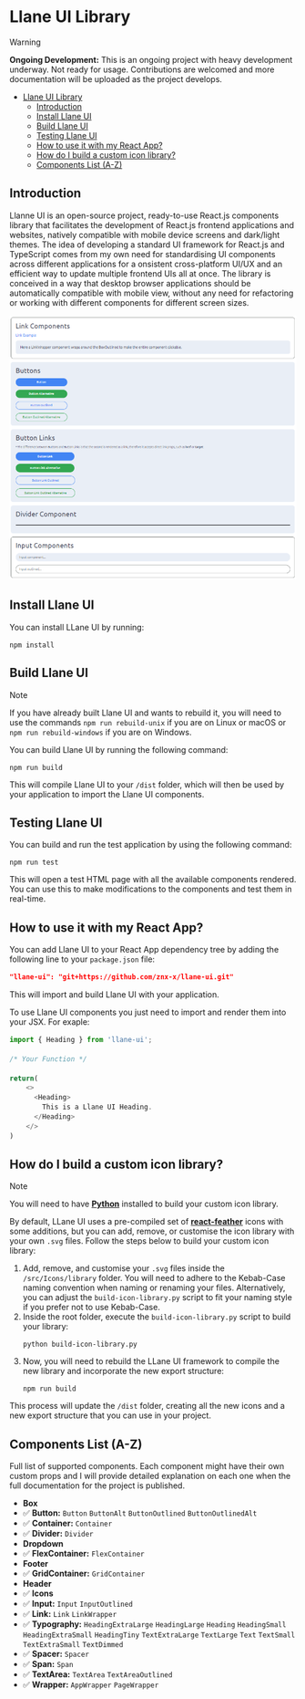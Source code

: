 # Llane UI Library

> [!WARNING]
> **Ongoing Development:** This is an ongoing project with heavy development underway. Not ready for usage. Contributions are welcomed and more documentation will be uploaded as the project develops.
- [Llane UI Library](#llane-ui-library)
  - [Introduction](#introduction)
  - [Install Llane UI](#install-llane-ui)
  - [Build Llane UI](#build-llane-ui)
  - [Testing Llane UI](#testing-llane-ui)
  - [How to use it with my React App?](#how-to-use-it-with-my-react-app)
  - [How do I build a custom icon library?](#how-do-i-build-a-custom-icon-library)
  - [Components List (A-Z)](#components-list-a-z)

## Introduction

Llanne UI is an open-source project, ready-to-use React.js components library that facilitates the development of React.js frontend applications and websites, natively compatible with mobile device screens and dark/light themes. The idea of developing a standard UI framework for React.js and TypeScript comes from my own need for standardising UI components across different applications for a onsistent cross-platform UI/UX and an efficient way to update multiple frontend UIs all at once. The library is conceived in a way that desktop browser applications should be automatically compatible with mobile view, without any need for refactoring or working with different components for different screen sizes.

![Alt text](./media/screenshot.png "Llane UI Components Example")

## Install Llane UI

You can install LLane UI by running:
```shell
npm install
```

## Build Llane UI

> [!NOTE]
> If you have already built Llane UI and wants to rebuild it, you will need to use the commands `npm run rebuild-unix` if you are on Linux or macOS or `npm run rebuild-windows` if you are on Windows.

You can build Llane UI by running the following command:
```shell
npm run build
```

This will compile Llane UI to your `/dist` folder, which will then be used by your application to import the Llane UI components.

## Testing Llane UI

You can build and run the test application by using the following command:
```shell
npm run test
```

This will open a test HTML page with all the available components rendered. You can use this to make modifications to the components and test them in real-time.

## How to use it with my React App?

You can add Llane UI to your React App dependency tree by adding the following line to your `package.json` file:

```json
"llane-ui": "git+https://github.com/znx-x/llane-ui.git"
```

This will import and build Llane UI with your application.

To use Llane UI components you just need to import and render them into your JSX. For exaple:

```js
import { Heading } from 'llane-ui';

/* Your Function */

return(
    <>
      <Heading>
        This is a Llane UI Heading.
      </Heading>
    </>
)
```

## How do I build a custom icon library?

> [!NOTE]
> You will need to have **[Python](https://www.python.org/downloads/)** installed to build your custom icon library.

By default, LLane UI uses a pre-compiled set of **[react-feather](https://feathericons.com/)** icons with some additions, but you can add, remove, or customise the icon library with your own `.svg` files. Follow the steps below to build your custom icon library:

1. Add, remove, and customise your `.svg` files inside the `/src/Icons/library` folder. You will need to adhere to the Kebab-Case naming convention when naming or renaming your files. Alternatively, you can adjust the `build-icon-library.py` script to fit your naming style if you prefer not to use Kebab-Case.
2. Inside the root folder, execute the `build-icon-library.py` script to build your library:
    ```shell
    python build-icon-library.py
    ```
3. Now, you will need to rebuild the LLane UI framework to compile the new library and incorporate the new export structure:
    ```shell
    npm run build
    ```

This process will update the `/dist` folder, creating all the new icons and a new export structure that you can use in your project.

## Components List (A-Z)

Full list of supported components. Each component might have their own custom props and I will provide detailed explanation on each one when the full documentation for the project is published.

- **Box**
- ✅ **Button:** `Button` `ButtonAlt` `ButtonOutlined` `ButtonOutlinedAlt`
- ✅ **Container:** `Container`
- ✅ **Divider:** `Divider`
- **Dropdown**
- ✅ **FlexContainer:** `FlexContainer`
- **Footer**
- ✅ **GridContainer:** `GridContainer`
- **Header**
- ✅ **Icons**
- ✅ **Input:** `Input` `InputOutlined`
- ✅ **Link:** `Link` `LinkWrapper`
- ✅ **Typography:** `HeadingExtraLarge` `HeadingLarge` `Heading` `HeadingSmall` `HeadingExtraSmall` `HeadingTiny` `TextExtraLarge` `TextLarge` `Text` `TextSmall` `TextExtraSmall` `TextDimmed`
- ✅ **Spacer:** `Spacer`
- ✅ **Span:** `Span`
- ✅ **TextArea:** `TextArea` `TextAreaOutlined`
- ✅ **Wrapper:** `AppWrapper` `PageWrapper`

